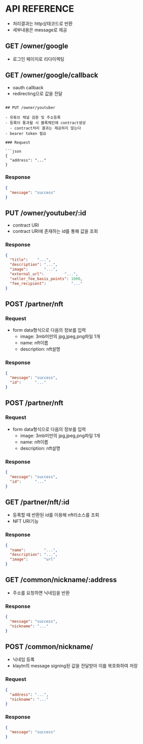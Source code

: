 # API REFERENCE

- 처리결과는 http상태코드로 반환
- 세부내용은 message로 제공

## GET /owner/google

- 로그인 페이지로 리다이렉팅

## GET /owner/google/callback

- oauth callback
- redirecting으로 값을 전달

```

## PUT /owner/youtuber

- 유튜브 채널 검증 및 주소등록
- 등록이 통과될 시 블록체인에 contract생성
  - contract처리 결과는 제공하지 않는다
- bearer token 필요

### Request

```json
{
  "address": "..."
}
```

### Response

```json
{
  "message": "success"
}
```

## PUT /owner/youtuber/:id

- contract URI
- contract URI에 존재하는 id를 통해 값을 조회

### Response

```json
{
  "title":    "...",
  "description": "...",
  "image":       "...",
  "external_url":         "...",
  "seller_fee_basis_points": 1000,
  "fee_recipient":           "..."
}
```

## POST /partner/nft

### Request

- form data형식으로 다음의 정보를 입력
  - image: 3mb미만의 jpg,jpeg,png파일 1개
  - name: nft이름
  - description: nft설명

### Response

```json
{
  "message": "success",
  "id":      "..."
}
```

## POST /partner/nft

### Request

- form data형식으로 다음의 정보를 입력
  - image: 3mb미만의 jpg,jpeg,png파일 1개
  - name: nft이름
  - description: nft설명

### Response

```json
{
  "message": "success",
  "id":      "..."
}
```

## GET /partner/nft/:id

- 등록할 때 반환된 id를 이용해 nft리소스를 조회
- NFT URI기능

### Response

```json
{
  "name":        "...",
  "description": "...",
  "image":       "url"
}
```

## GET /common/nickname/:address

- 주소를 요청하면 닉네임을 반환

### Response

```json
{
  "message": "success",
  "nickname": "..."
}
```

## POST /common/nickname/

- 닉네임 등록
- klaytn의 message signing된 값을 전달받아 이를 복호화하여 저장

### Request

```json
{
  "address": "...",
  "nickname": "..."
}
```

### Response

```json
{
  "message": "success"
}
```

